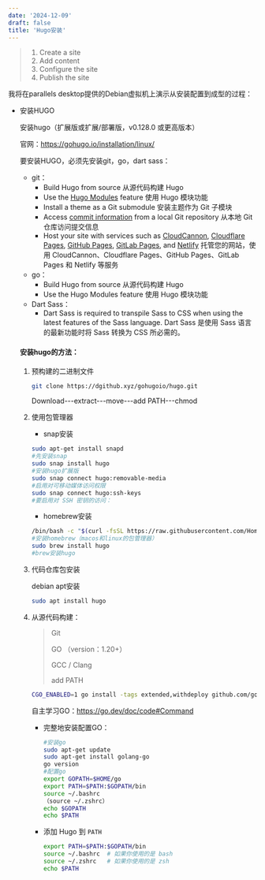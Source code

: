 ```yaml
---
date: '2024-12-09'
draft: false
title: 'Hugo安装'
---
```


> 1. Create a site
> 2. Add content
> 3. Configure the site
> 4. Publish the site

我将在parallels desktop提供的Debian虚拟机上演示从安装配置到成型的过程：

* 安装HUGO

  安装hugo（扩展版或扩展/部署版，v0.128.0 或更高版本）

  官网：https://gohugo.io/installation/linux/

  要安装HUGO，必须先安装git，go，dart sass：

  * git：
    - Build Hugo from source
      从源代码构建 Hugo
    - Use the [Hugo Modules](https://gohugo.io/hugo-modules/) feature
      使用 Hugo 模块功能
    - Install a theme as a Git submodule
      安装主题作为 Git 子模块
    - Access [commit information](https://gohugo.io/methods/page/gitinfo/) from a local Git repository
      从本地 Git 仓库访问提交信息
    - Host your site with services such as [CloudCannon](https://cloudcannon.com/), [Cloudflare Pages](https://pages.cloudflare.com/), [GitHub Pages](https://pages.github.com/), [GitLab Pages](https://docs.gitlab.com/ee/user/project/pages/), and [Netlify](https://www.netlify.com/)
      托管您的网站，使用 CloudCannon、Cloudflare Pages、GitHub Pages、GitLab Pages 和 Netlify 等服务
  * go：
    - Build Hugo from source
      从源代码构建 Hugo
    - Use the Hugo Modules feature
      使用 Hugo 模块功能
  * Dart Sass：
    * Dart Sass is required to transpile Sass to CSS when using the latest features of the Sass language.
      Dart Sass 是使用 Sass 语言的最新功能时将 Sass 转换为 CSS 所必需的。

  #### 安装hugo的方法：

  1. 预构建的二进制文件

     ```bash
     git clone https://dgithub.xyz/gohugoio/hugo.git
     ```

     Download---extract---move---add PATH---chmod

  2. 使用包管理器

     * snap安装

     ```bash
     sudo apt-get install snapd
     #先安装snap
     sudo snap install hugo
     #安装hugo扩展版
     sudo snap connect hugo:removable-media
     #启用对可移动媒体访问权限
     sudo snap connect hugo:ssh-keys
     #要启用对 SSH 密钥的访问：
     ```

     * homebrew安装

     ```bash
     /bin/bash -c "$(curl -fsSL https://raw.githubusercontent.com/Homebrew/install/HEAD/install.sh)"
     #安装homebrew（macos和linux的包管理器）
     sudo brew install hugo
     #brew安装hugo
     ```

     

  3. 代码仓库包安装

     debian apt安装

     ```bash
     sudo apt install hugo
     ```

  4. 从源代码构建：

     > Git
     >
     > GO （version：1.20+）
     >
     > GCC / Clang
     >
     > add PATH

     ```bash
     CGO_ENABLED=1 go install -tags extended,withdeploy github.com/gohugoio/hugo@latest
     ```

     自主学习GO：https://go.dev/doc/code#Command

     * 完整地安装配置GO：

       ```bash
       #安装go
       sudo apt-get update
       sudo apt-get install golang-go
       go version
       #配置go
       export GOPATH=$HOME/go
       export PATH=$PATH:$GOPATH/bin
       source ~/.bashrc
       （source ~/.zshrc）
       echo $GOPATH
       echo $PATH
       ```

     * 添加 Hugo 到 `PATH`

       ```bash
       export PATH=$PATH:$GOPATH/bin
       source ~/.bashrc  # 如果你使用的是 bash
       source ~/.zshrc   # 如果你使用的是 zsh
       echo $PATH
       ```

